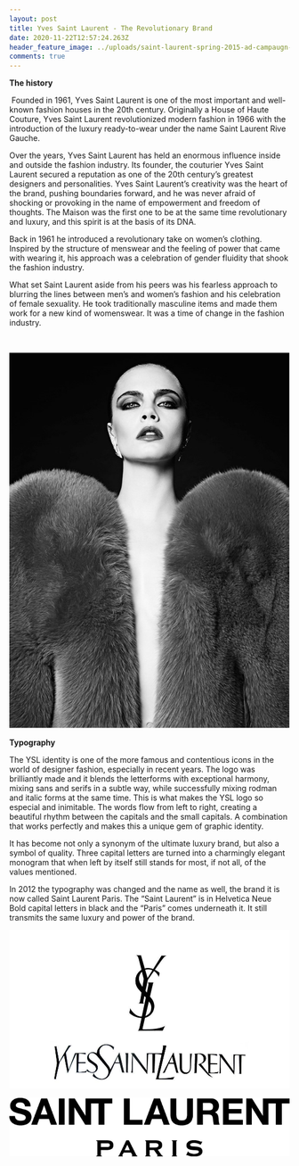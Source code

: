 ```yaml
---
layout: post
title: Yves Saint Laurent - The Revolutionary Brand
date: 2020-11-22T12:57:24.263Z
header_feature_image: ../uploads/saint-laurent-spring-2015-ad-campaugn-the-impression-1.jpg
comments: true
---
```

**The history**

 Founded in 1961, Yves Saint Laurent is one of the most important and well-known fashion houses in the 20th century. Originally a House of Haute Couture, Yves Saint Laurent revolutionized modern fashion in 1966 with the introduction of the luxury ready-to-wear under the name Saint Laurent Rive Gauche.

Over the years, Yves Saint Laurent has held an enormous influence inside and outside the fashion industry. Its founder, the couturier Yves Saint Laurent secured a reputation as one of the 20th century’s greatest designers and personalities. Yves Saint Laurent’s creativity was the heart of the brand, pushing boundaries forward, and he was never afraid of shocking or provoking in the name of empowerment and freedom of thoughts. The Maison was the first one to be at the same time revolutionary and luxury, and this spirit is at the basis of its DNA.

Back in 1961 he introduced a revolutionary take on women’s clothing. Inspired by the structure of menswear and the feeling of power that came with wearing it, his approach was a celebration of gender fluidity that shook the fashion industry.

What set Saint Laurent aside from his peers was his fearless approach to blurring the lines between men’s and women’s fashion and his celebration of female sexuality. He took traditionally masculine items and made them work for a new kind of womenswear. It was a time of change in the fashion industry.

 

![](../uploads/1169073.jpg)

**Typography**

The YSL identity is one of the more famous and contentious icons in the world of designer fashion, especially in recent years. The logo was brilliantly made and it blends the letterforms with exceptional harmony, mixing sans and serifs in a subtle way, while successfully mixing rodman and italic forms at the same time. This is what makes the YSL logo so especial and inimitable. The words flow from left to right, creating a beautiful rhythm between the capitals and the small capitals. A combination that works perfectly and makes this a unique gem of graphic identity.

It has become not only a synonym of the ultimate luxury brand, but also a symbol of quality. Three capital letters are turned into a charmingly elegant monogram that when left by itself still stands for most, if not all, of the values mentioned.

In 2012 the typography was changed and the name as well, the brand it is now called Saint Laurent Paris. The “Saint Laurent” is in Helvetica Neue Bold capital letters in black and the “Paris” comes underneath it. It still transmits the same luxury and power of the brand.

![](../uploads/yves-saint-laurent-logo-hedi-slimane_999850.jpg)

![](../uploads/logo-saint-laurent_black.png)